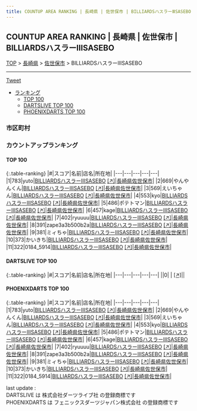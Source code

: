 ```yaml
---
title: COUNTUP AREA RANKING | 長崎県 | 佐世保市 | BILLIARDSハスラーⅢSASEBO
---
```

## COUNTUP AREA RANKING | 長崎県 | 佐世保市 | BILLIARDSハスラーⅢSASEBO

[TOP](/darts/rank/) > [長崎県](/darts/rank/長崎県/) > [佐世保市](/darts/rank/長崎県/佐世保市/) > BILLIARDSハスラーⅢSASEBO

___

<a href="https://twitter.com/share?ref_src=twsrc%5Etfw" data-text="COUNTUP AREA RANKING | 長崎県佐世保市BILLIARDSハスラーⅢSASEBO" class="twitter-share-button" data-hashtags="DARTSLIVE,PHOENIXDARTS,darts,ダーツ" data-show-count="false">Tweet</a>

* [ランキング](#カウントアップランキング)
    * [TOP 100](#top-100)
    * [DARTSLIVE TOP 100](#dartslive-top-100)
    * [PHOENIXDARTS TOP 100](#phoenixdarts-top-100)

### 市区町村

<ul>

</ul>

### カウントアップランキング

#### TOP 100



{:.table-ranking}
|#|スコア|名前|店名|所在地|
|---|---|---|---|---|
|1|783|<span class="rank-name-pd">yuto</span>|<a href="/darts/rank/shops/46047.html">BILLIARDSハスラーⅢSASEBO</a> <a href="https://vs.phoenixdarts.com/jp/shop/shopDetailInfo/s_46047?s_seq=46047">[↗]</a>|<a href="/darts/rank/長崎県/佐世保市">長崎県佐世保市</a>|
|2|669|<span class="rank-name-pd">やんやんくん</span>|<a href="/darts/rank/shops/46047.html">BILLIARDSハスラーⅢSASEBO</a> <a href="https://vs.phoenixdarts.com/jp/shop/shopDetailInfo/s_46047?s_seq=46047">[↗]</a>|<a href="/darts/rank/長崎県/佐世保市">長崎県佐世保市</a>|
|3|569|<span class="rank-name-pd">えいちゃん</span>|<a href="/darts/rank/shops/46047.html">BILLIARDSハスラーⅢSASEBO</a> <a href="https://vs.phoenixdarts.com/jp/shop/shopDetailInfo/s_46047?s_seq=46047">[↗]</a>|<a href="/darts/rank/長崎県/佐世保市">長崎県佐世保市</a>|
|4|553|<span class="rank-name-pd">kyo</span>|<a href="/darts/rank/shops/46047.html">BILLIARDSハスラーⅢSASEBO</a> <a href="https://vs.phoenixdarts.com/jp/shop/shopDetailInfo/s_46047?s_seq=46047">[↗]</a>|<a href="/darts/rank/長崎県/佐世保市">長崎県佐世保市</a>|
|5|486|<span class="rank-name-pd">ポテトマン</span>|<a href="/darts/rank/shops/46047.html">BILLIARDSハスラーⅢSASEBO</a> <a href="https://vs.phoenixdarts.com/jp/shop/shopDetailInfo/s_46047?s_seq=46047">[↗]</a>|<a href="/darts/rank/長崎県/佐世保市">長崎県佐世保市</a>|
|6|457|<span class="rank-name-pd">kage</span>|<a href="/darts/rank/shops/46047.html">BILLIARDSハスラーⅢSASEBO</a> <a href="https://vs.phoenixdarts.com/jp/shop/shopDetailInfo/s_46047?s_seq=46047">[↗]</a>|<a href="/darts/rank/長崎県/佐世保市">長崎県佐世保市</a>|
|7|402|<span class="rank-name-pd">ryuuuu</span>|<a href="/darts/rank/shops/46047.html">BILLIARDSハスラーⅢSASEBO</a> <a href="https://vs.phoenixdarts.com/jp/shop/shopDetailInfo/s_46047?s_seq=46047">[↗]</a>|<a href="/darts/rank/長崎県/佐世保市">長崎県佐世保市</a>|
|8|391|<span class="rank-name-pd">zape3a3b500b2a</span>|<a href="/darts/rank/shops/46047.html">BILLIARDSハスラーⅢSASEBO</a> <a href="https://vs.phoenixdarts.com/jp/shop/shopDetailInfo/s_46047?s_seq=46047">[↗]</a>|<a href="/darts/rank/長崎県/佐世保市">長崎県佐世保市</a>|
|9|381|<span class="rank-name-pd">ミィちゃ</span>|<a href="/darts/rank/shops/46047.html">BILLIARDSハスラーⅢSASEBO</a> <a href="https://vs.phoenixdarts.com/jp/shop/shopDetailInfo/s_46047?s_seq=46047">[↗]</a>|<a href="/darts/rank/長崎県/佐世保市">長崎県佐世保市</a>|
|10|373|<span class="rank-name-pd">かいきち</span>|<a href="/darts/rank/shops/46047.html">BILLIARDSハスラーⅢSASEBO</a> <a href="https://vs.phoenixdarts.com/jp/shop/shopDetailInfo/s_46047?s_seq=46047">[↗]</a>|<a href="/darts/rank/長崎県/佐世保市">長崎県佐世保市</a>|
|11|322|<span class="rank-name-pd">0184_5914</span>|<a href="/darts/rank/shops/46047.html">BILLIARDSハスラーⅢSASEBO</a> <a href="https://vs.phoenixdarts.com/jp/shop/shopDetailInfo/s_46047?s_seq=46047">[↗]</a>|<a href="/darts/rank/長崎県/佐世保市">長崎県佐世保市</a>|


#### DARTSLIVE TOP 100



{:.table-ranking}
|#|スコア|名前|店名|所在地|
|---|---|---|---|---|
||0|<span class="rank-name-dl"> </span>|<a href="/darts/rank/shops/.html"></a> <a href="">[↗]</a>|<a href="/darts/rank//"></a>|


#### PHOENIXDARTS TOP 100



{:.table-ranking}
|#|スコア|名前|店名|所在地|
|---|---|---|---|---|
|1|783|<span class="rank-name-pd">yuto</span>|<a href="/darts/rank/shops/46047.html">BILLIARDSハスラーⅢSASEBO</a> <a href="https://vs.phoenixdarts.com/jp/shop/shopDetailInfo/s_46047?s_seq=46047">[↗]</a>|<a href="/darts/rank/長崎県/佐世保市">長崎県佐世保市</a>|
|2|669|<span class="rank-name-pd">やんやんくん</span>|<a href="/darts/rank/shops/46047.html">BILLIARDSハスラーⅢSASEBO</a> <a href="https://vs.phoenixdarts.com/jp/shop/shopDetailInfo/s_46047?s_seq=46047">[↗]</a>|<a href="/darts/rank/長崎県/佐世保市">長崎県佐世保市</a>|
|3|569|<span class="rank-name-pd">えいちゃん</span>|<a href="/darts/rank/shops/46047.html">BILLIARDSハスラーⅢSASEBO</a> <a href="https://vs.phoenixdarts.com/jp/shop/shopDetailInfo/s_46047?s_seq=46047">[↗]</a>|<a href="/darts/rank/長崎県/佐世保市">長崎県佐世保市</a>|
|4|553|<span class="rank-name-pd">kyo</span>|<a href="/darts/rank/shops/46047.html">BILLIARDSハスラーⅢSASEBO</a> <a href="https://vs.phoenixdarts.com/jp/shop/shopDetailInfo/s_46047?s_seq=46047">[↗]</a>|<a href="/darts/rank/長崎県/佐世保市">長崎県佐世保市</a>|
|5|486|<span class="rank-name-pd">ポテトマン</span>|<a href="/darts/rank/shops/46047.html">BILLIARDSハスラーⅢSASEBO</a> <a href="https://vs.phoenixdarts.com/jp/shop/shopDetailInfo/s_46047?s_seq=46047">[↗]</a>|<a href="/darts/rank/長崎県/佐世保市">長崎県佐世保市</a>|
|6|457|<span class="rank-name-pd">kage</span>|<a href="/darts/rank/shops/46047.html">BILLIARDSハスラーⅢSASEBO</a> <a href="https://vs.phoenixdarts.com/jp/shop/shopDetailInfo/s_46047?s_seq=46047">[↗]</a>|<a href="/darts/rank/長崎県/佐世保市">長崎県佐世保市</a>|
|7|402|<span class="rank-name-pd">ryuuuu</span>|<a href="/darts/rank/shops/46047.html">BILLIARDSハスラーⅢSASEBO</a> <a href="https://vs.phoenixdarts.com/jp/shop/shopDetailInfo/s_46047?s_seq=46047">[↗]</a>|<a href="/darts/rank/長崎県/佐世保市">長崎県佐世保市</a>|
|8|391|<span class="rank-name-pd">zape3a3b500b2a</span>|<a href="/darts/rank/shops/46047.html">BILLIARDSハスラーⅢSASEBO</a> <a href="https://vs.phoenixdarts.com/jp/shop/shopDetailInfo/s_46047?s_seq=46047">[↗]</a>|<a href="/darts/rank/長崎県/佐世保市">長崎県佐世保市</a>|
|9|381|<span class="rank-name-pd">ミィちゃ</span>|<a href="/darts/rank/shops/46047.html">BILLIARDSハスラーⅢSASEBO</a> <a href="https://vs.phoenixdarts.com/jp/shop/shopDetailInfo/s_46047?s_seq=46047">[↗]</a>|<a href="/darts/rank/長崎県/佐世保市">長崎県佐世保市</a>|
|10|373|<span class="rank-name-pd">かいきち</span>|<a href="/darts/rank/shops/46047.html">BILLIARDSハスラーⅢSASEBO</a> <a href="https://vs.phoenixdarts.com/jp/shop/shopDetailInfo/s_46047?s_seq=46047">[↗]</a>|<a href="/darts/rank/長崎県/佐世保市">長崎県佐世保市</a>|
|11|322|<span class="rank-name-pd">0184_5914</span>|<a href="/darts/rank/shops/46047.html">BILLIARDSハスラーⅢSASEBO</a> <a href="https://vs.phoenixdarts.com/jp/shop/shopDetailInfo/s_46047?s_seq=46047">[↗]</a>|<a href="/darts/rank/長崎県/佐世保市">長崎県佐世保市</a>|


<div class="footer border-top border-gray-light mt-5 pt-3 text-right text-gray">
    last update : <span style="font-weight: italic" id="foot_last_modified"></span><br />
    DARTSLIVE は 株式会社ダーツライブ社 の登録商標です<br />
    PHOENIXDARTS は フェニックスダーツジャパン株式会社 の登録商標です<br />
</div>

<script src="https://cdnjs.cloudflare.com/ajax/libs/jquery.tablesorter/2.31.3/js/jquery.tablesorter.min.js" integrity="sha512-qzgd5cYSZcosqpzpn7zF2ZId8f/8CHmFKZ8j7mU4OUXTNRd5g+ZHBPsgKEwoqxCtdQvExE5LprwwPAgoicguNg==" crossorigin="anonymous" referrerpolicy="no-referrer"></script>
<link rel="stylesheet" href="https://cdnjs.cloudflare.com/ajax/libs/jquery.tablesorter/2.31.3/css/theme.default.min.css" integrity="sha512-wghhOJkjQX0Lh3NSWvNKeZ0ZpNn+SPVXX1Qyc9OCaogADktxrBiBdKGDoqVUOyhStvMBmJQ8ZdMHiR3wuEq8+w==" crossorigin="anonymous" referrerpolicy="no-referrer" />
<script>
$(function() {
    $(".table-ranking").tablesorter({sortList:[[0, 0]]});
    $("#foot_last_modified").text(formatDate(new Date(document.lastModified), 'yyyy-MM-dd HH:mm:ss'));
});
</script>

<script async src="https://platform.twitter.com/widgets.js" charset="utf-8"></script>